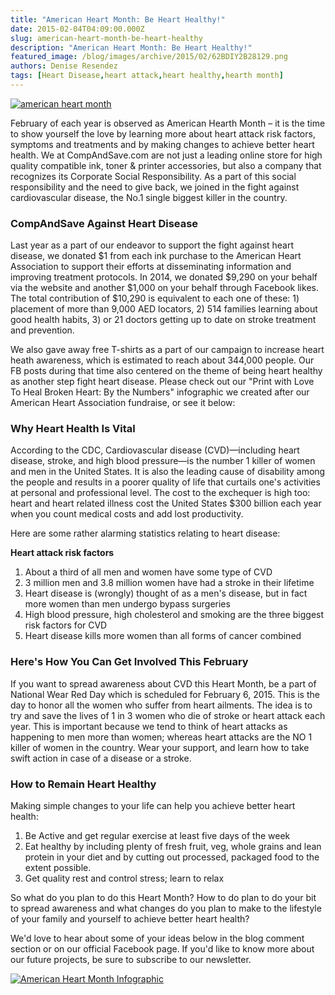 ```yaml
---
title: "American Heart Month: Be Heart Healthy!"
date: 2015-02-04T04:09:00.000Z
slug: american-heart-month-be-heart-healthy
description: "American Heart Month: Be Heart Healthy!"
featured_image: /blog/images/archive/2015/02/62BDIY2B28129.png
authors: Denise Resendez
tags: [Heart Disease,heart attack,heart healthy,hearth month]
---
```


[![american heart month](/blog/images/6-DIY.png "American Heart Month at CompAndSave")](/blog/images/6-DIY-1-.png)

February of each year is observed as American Hearth Month – it is the time to show yourself the love by
learning more about heart attack risk factors, symptoms and treatments and by making changes to achieve better heart health. We at CompAndSave.com are not just a leading online store for high quality compatible ink, toner & printer accessories, but also a company that recognizes its Corporate Social Responsibility. As a part of this social responsibility and the need to give back, we joined in the fight against cardiovascular disease, the No.1 single biggest killer in the country.

### CompAndSave Against Heart Disease

Last year as a part of our endeavor to support the fight against heart disease, we donated $1 from each ink purchase to the American Heart Association to support their efforts at disseminating information and improving treatment protocols. In 2014, we donated $9,290 on your behalf via the website and another $1,000 on your behalf through Facebook likes. The total contribution of $10,290 is equivalent to each one of these: 1) placement of more than 9,000 AED locators, 2) 514 families learning about good health habits, 3) or 21 doctors getting up to date on stroke treatment and prevention.

We also gave away free T-shirts as a part of our campaign to increase heart heath awareness, which is estimated to reach about 344,000 people. Our FB posts during that time also centered on the theme of being heart healthy as another step fight heart disease. Please check out our "Print with Love To Heal Broken Heart: By the Numbers" infographic we created after our American Heart Association fundraise, or see it below:

### Why Heart Health Is Vital

According to the CDC, Cardiovascular disease (CVD)—including heart disease, stroke, and high blood pressure—is the number 1 killer of women and men in the United States. It is also the leading cause of disability among the people and results in a poorer quality of life that curtails one's activities at personal and professional level. The cost to the exchequer is high too: heart and heart related illness cost the United States $300 billion each year when you count medical costs and add lost productivity.

Here are some rather alarming statistics relating to heart disease:

 **Heart attack risk factors**

1. About a third of all men and women have some type of CVD
2. 3 million men and 3.8 million women have had a stroke in their lifetime
3. Heart disease is (wrongly) thought of as a men's disease, but in fact more women than men undergo bypass surgeries
4. High blood pressure, high cholesterol and smoking are the three biggest risk factors for CVD
5. Heart disease kills more women than all forms of cancer combined

### Here's How You Can Get Involved This February

If you want to spread awareness about CVD this Heart Month, be a part of National Wear Red Day which is scheduled for February 6, 2015\. This is the day to honor all the women who suffer from heart ailments. The idea is to try and save the lives of 1 in 3 women who die of stroke or heart attack each year. This is important because we tend to think of heart attacks as happening to men more than women; whereas heart attacks are the NO 1 killer of women in the country. Wear your support, and learn how to take swift action in case of a disease or a stroke.

### How to Remain Heart Healthy

Making simple changes to your life can help you achieve better heart health:

1. Be Active and get regular exercise at least five days of the week
2. Eat healthy by including plenty of fresh fruit, veg, whole grains and lean protein in your diet and by cutting out processed, packaged food to the extent possible.
3. Get quality rest and control stress; learn to relax

So what do you plan to do this Heart Month? How to do plan to do your bit to spread awareness and what changes do you plan to make to the lifestyle of your family and yourself to achieve better heart health?

We'd love to hear about some of your ideas below in the blog comment section or on our official Facebook page. If you'd like to know more about our future projects, be sure to subscribe to our newsletter.

[![American Heart Month Infographic](/blog/images/1.png "American Heart Month Infographic by CompAndSave")](/blog/images/1.png)